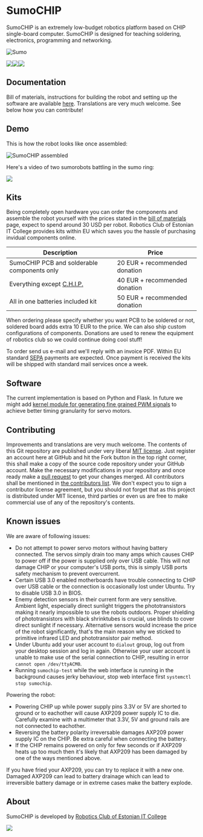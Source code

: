 # SumoCHIP

SumoCHIP is an extremely low-budget robotics platform based on CHIP single-board
computer. SumoCHIP is designed for teaching soldering, electronics, programming
and networking.

![Sumo](doc/img/assembly.gif)

<img src="https://rawgithub.com/laurivosandi/sumochip/master/doc/img/logo/esf-eng.svg"/><a href="http://hitsa.ee/en"><img src="https://rawgithub.com/laurivosandi/sumochip/master/doc/img/logo/hitsa-eng.svg"/></a><a href="http://www.progetiiger.ee/"><img src="https://rawgithub.com/laurivosandi/sumochip/master/doc/img/logo/progetiiger.svg"/></a>

## Documentation

Bill of materials, instructions for building the robot and setting up the software are available [here](doc/index.md).
Translations are very much welcome.
See below how you can contribute!


## Demo

This is how the robot looks like once assembled:

![SumoCHIP assembled](doc/img/kit/62-connecting-via-usb.jpg)

Here's a video of two sumorobots battling in the sumo ring:

<a href="https://youtu.be/Hw_wJBUtGzg" target="_blank"><img src="http://img.youtube.com/vi/Hw_wJBUtGzg/0.jpg"/></a>


## Kits

Being completely open hardware you can order the components and assemble the
robot yourself with the prices stated in the [bill of materials](doc/bom.md) page,
expect to spend around 30 USD per robot.
Robotics Club of Estonian IT College provides kits within EU which saves
you the hassle of purchasing invidual components online.

| Description                                                    | Price                         |
|----------------------------------------------------------------|-------------------------------|
| SumoCHIP PCB and solderable components only                    | 20 EUR + recommended donation |
| Everything except [C.H.I.P.](http://getchip.com/products/chip) | 40 EUR + recommended donation |
| All in one batteries included kit                              | 50 EUR + recommended donation |

When ordering please specify whether you want PCB to be soldered or not,
soldered board adds extra 10 EUR to the price. We can also ship custom
configurations of components.
Donations are used to renew the equipment of robotics club so we could continue doing cool stuff!

To order send us e-mail and we'll reply with an invoice PDF.
Within EU standard [SEPA](https://en.wikipedia.org/wiki/Single_Euro_Payments_Area)
payments are expected. Once payment is received the kits will be shipped with
standard mail services once a week.

## Software

The current implementation is based on Python and Flask.
In future we might add
[kernel module for generating fine grained PWM signals](https://github.com/tanzilli/soft_pwm)
to achieve better timing granularity for servo motors.

## Contributing

Improvements and translations are very much welcome.
The contents of this Git repository are published under very liberal [MIT license](LICENSE).
Just register an account here at GitHub and hit the Fork button in the top right corner,
this shall make a copy of the source code repository under your GitHub account.
Make the necessary modifications in your repository and once ready
make a [pull request](https://help.github.com/articles/about-pull-requests/)
to get your changes merged. All contributors shall be mentioned in [the contributors list](CONTRIBUTORS.md).
We don't expect you to sign a contributor license agreement,
but you should not forget that as this project is distributed under MIT license,
third parties or even us are free to make commercial use of any of the repository's contents.

## Known issues

We are aware of following issues:

* Do not attempt to power servo motors without having battery connected. The servos simply drain too many amps which causes CHIP to power off if the power is supplied only over USB cable. This will not damage CHIP or your computer's USB ports, this is simply USB ports safety mechanism to prevent overcurrent.
* Certain USB 3.0 enabled motherboards have trouble connecting to CHIP over USB cable or the connection is occasionally lost under Ubuntu. Try to disable USB 3.0 in BIOS.
* Enemy detection sensors in their current form are very sensitive. Ambient light, especially direct sunlight triggers the phototransistors making it nearly impossible to use the robots outdoors. Proper shielding of phototransistors with black shrinktubes is crucial, use blinds to cover direct sunlight if necessary. Alternative sensors would increase the price of the robot significantly, that's the main reason why we sticked to primitive infrared LED and phototransistor pair method.
* Under Ubuntu add your user account to `dialout` group, log out from your desktop session and log in again. Otherwise your user account is unable to make use of the serial connection to CHIP, resulting in error `cannot open /dev/ttyACM0`.
* Running `sumochip-test` while the web interface is running in the background causes jerky behaviour, stop web interface first `systemctl stop sumochip`.

Powering the robot:

* Powering CHIP up while power supply pins 3.3V or 5V are shorted to ground or to eachother will cause AXP209 power supply IC to die. Carefully examine with a multimeter that 3.3V, 5V and ground rails are not connected to eachother.
* Reversing the battery polarity irreversable damages AXP209 power supply IC on the CHIP. Be extra careful when connecting the battery.
* If the CHIP remains powered on only for few seconds or if AXP209 heats up too much then it's likely that AXP209 has been damaged by one of the ways mentioned above.

If you have fried your AXP209, you can try to replace it with a new one. Damaged AXP209 can lead to battery drainage which can lead to irreversible battery damage or in extreme cases make the battery explode.

## About

SumoCHIP is developed by [Robotics Club of Estonian IT College](http://robot.itcollege.ee)

<a href="http://robot.itcollege.ee/"><img src="https://rawgithub.com/laurivosandi/sumochip/master/doc/img/logo/robo-eng.svg"/></a>
